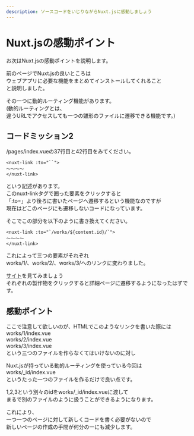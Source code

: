 ```yaml
---
description: ソースコードをいじりながらNuxt.jsに感動しましょう
---
```


# Nuxt.jsの感動ポイント

お次はNuxt.jsの感動ポイントを説明します。

前のページでNuxt.jsの良いところは\
ウェブアプリに必要な機能をまとめてインストールしてくれること\
と説明しました。

その一つに動的ルーティング機能があります。\
(動的ルーティングとは、\
違うURLでアクセスしても一つの雛形のファイルに遷移できる機能です。)

## コードミッション2
/pages/index.vueの37行目と42行目をみてください。

```
<nuxt-link :to="``">
〜〜〜〜
</nuxt-link>
```

という記述があります。\
このnuxt-linkタグで囲った要素をクリックすると\
「:to=」より後ろに書いたページへ遷移するという機能なのですが\
現在はどこのページにも遷移しないコードになっています。

そこでこの部分を以下のように書き換えてください。
```
<nuxt-link :to="`/works/${content.id}/`">
〜〜〜〜
</nuxt-link>
```

これによって三つの要素がそれぞれ\
works/1/、works/2/、works/3/へのリンクに変わりました。

[サイト]('http://localhost:3000/')を見てみましょう\
それぞれの製作物をクリックすると詳細ページに遷移するようになったはずです。
## 感動ポイント
ここで注意して欲しいのが、HTMLでこのようなリンクを書いた際には\
works/1/index.vue\
works/2/index.vue\
works/3/index.vue\
という三つのファイルを作らなくてはいけないのに対し

Nuxt.jsが持っている動的ルーティングを使っている今回は\
works/_id/index.vue\
というたった一つのファイルを作るだけで良い点です。

1,2,3という別々のidをworks/_id/index.vueに渡して\
まるで別のファイルのように扱うことができるようになります。

これにより、\
一つ一つのページに対して新しくコードを書く必要がないので\
新しいページの作成の手間が何分の一にも減少します。
